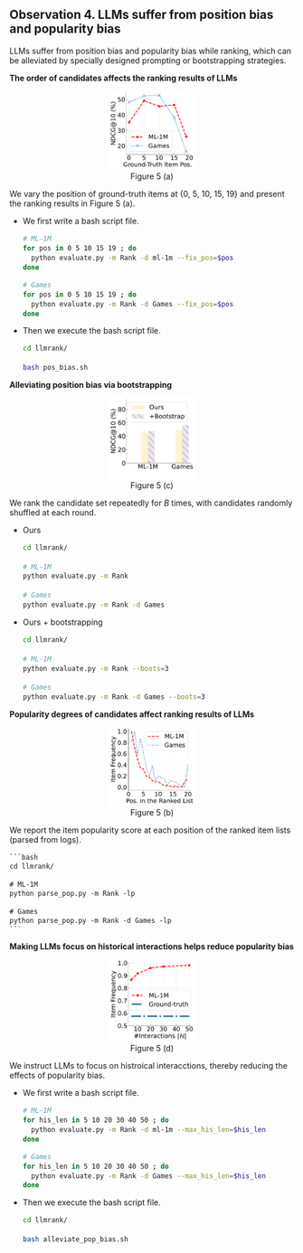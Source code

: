 ## Observation 4. LLMs suffer from position bias and popularity bias 

LLMs suffer from position bias and popularity bias while ranking, which can be alleviated by specially designed prompting or bootstrapping strategies.


**The order of candidates affects the ranking results of LLMs**

<div align="center"> 
<img src='../assets/4-a-pos_bias.pdf' width="30%">
<div>Figure 5 (a)</div>
</div>

We vary the position of ground-truth items at {0, 5, 10, 15, 19} and present the ranking results in Figure 5 (a).

- We first write a bash script file.

    ```bash
    # ML-1M
    for pos in 0 5 10 15 19 ; do
      python evaluate.py -m Rank -d ml-1m --fix_pos=$pos
    done
    ```
    ```bash
    # Games
    for pos in 0 5 10 15 19 ; do
      python evaluate.py -m Rank -d Games --fix_pos=$pos
    done
    ```
 - Then we execute the bash script file.
    ```bash
    cd llmrank/
    
    bash pos_bias.sh
    ```

**Alleviating position bias via bootstrapping**

<div align="center"> 
<img src='../assets/4-c-bootstrapping.pdf' width="30%">
<div>Figure 5 (c)</div>
</div>

We rank the candidate set repeatedly for $B$ times, with candidates randomly shuffled at each round.

- Ours

    ```bash
    cd llmrank/

    # ML-1M
    python evaluate.py -m Rank

    # Games
    python evaluate.py -m Rank -d Games
    ```

- Ours + bootstrapping

    ```bash
    cd llmrank/

    # ML-1M
    python evaluate.py -m Rank --boots=3

    # Games
    python evaluate.py -m Rank -d Games --boots=3
    ```

**Popularity degrees of candidates affect ranking results of LLMs**

<div align="center"> 
<img src='../assets/4-b-pop_bias.pdf' width="30%">
<div>Figure 5 (b)</div>
</div>


We report the item popularity score at each position of the ranked item lists (parsed from logs).

    ```bash
    cd llmrank/

    # ML-1M
    python parse_pop.py -m Rank -lp 

    # Games
    python parse_pop.py -m Rank -d Games -lp
    ```
    
**Making LLMs focus on historical interactions helps reduce popularity bias**

<div align="center"> 
<img src='../assets/4-d-pop_len.pdf' width="30%">
<div>Figure 5 (d)</div>
</div>

We instruct LLMs to focus on histroical interacctions, thereby reducing the effects of popularity bias.
- We first write a bash script file.

    ```bash
    # ML-1M
    for his_len in 5 10 20 30 40 50 ; do
      python evaluate.py -m Rank -d ml-1m --max_his_len=$his_len
    done
    ```
    ```bash
    # Games
    for his_len in 5 10 20 30 40 50 ; do
      python evaluate.py -m Rank -d Games --max_his_len=$his_len
    done
    ```
 - Then we execute the bash script file.
    ```bash
    cd llmrank/
    
    bash alleviate_pop_bias.sh
    ```
   
